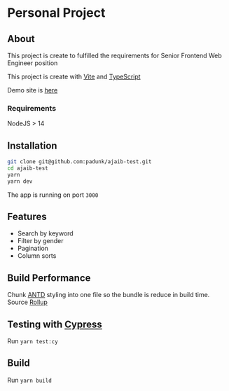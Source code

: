 # Personal Project

## About

This project is create to fulfilled the requirements for Senior Frontend Web Engineer position

This project is create with [Vite](https://vite.dev) and [TypeScript](https://typescriptlang.org)

Demo site is [here](https://ajaib-test-ten.vercel.app/)

### Requirements

NodeJS > 14

## Installation

```bash
git clone git@github.com:padunk/ajaib-test.git
cd ajaib-test
yarn
yarn dev
```

The app is running on port `3000`

## Features

- Search by keyword
- Filter by gender
- Pagination
- Column sorts

## Build Performance

Chunk [ANTD](https://ant.design) styling into one file so the bundle is reduce in build time.
Source [Rollup](https://rollupjs.org/guide/en/#outputmanualchunks)

## Testing with [Cypress](https://cypress.io)

Run `yarn test:cy`

## Build

Run `yarn build`
